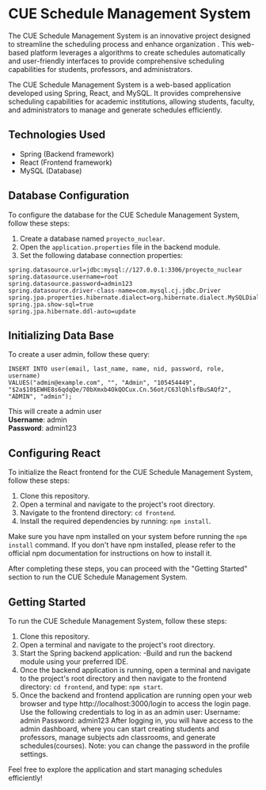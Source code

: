 # CUE Schedule Management System

The CUE Schedule Management System is an innovative project designed to streamline the scheduling process and enhance organization . This web-based platform leverages a algorithms to create schedules automatically and user-friendly interfaces to provide comprehensive scheduling capabilities for students, professors, and administrators.

The CUE Schedule Management System is a web-based application developed using Spring, React, and MySQL. It provides comprehensive scheduling capabilities for academic institutions, allowing students, faculty, and administrators to manage and generate schedules efficiently.

## Technologies Used

- Spring (Backend framework)
- React (Frontend framework)
- MySQL (Database)

## Database Configuration

To configure the database for the CUE Schedule Management System, follow these steps:

1. Create a database named `proyecto_nuclear`.
2. Open the `application.properties` file in the backend module.
3. Set the following database connection properties:

```properties
spring.datasource.url=jdbc:mysql://127.0.0.1:3306/proyecto_nuclear
spring.datasource.username=root
spring.datasource.password=admin123
spring.datasource.driver-class-name=com.mysql.cj.jdbc.Driver
spring.jpa.properties.hibernate.dialect=org.hibernate.dialect.MySQLDialect
spring.jpa.show-sql=true
spring.jpa.hibernate.ddl-auto=update
```

## Initializing Data Base

To create a user admin, follow these query:
```
INSERT INTO user(email, last_name, name, nid, password, role, username) 
VALUES("admin@example.com", "", "Admin", "105454449", "$2a$10$EWHE8s6qdqQe/70bXmxb4OkQOCux.Cn.56ot/C63lQhlsfBuSAQf2", "ADMIN", "admin");
```
This will create a admin user 
<br>
**Username**: admin
<br>
**Password**: admin123 

## Configuring  React

To initialize the React frontend for the CUE Schedule Management System, follow these steps:

1. Clone this repository.
2. Open a terminal and navigate to the project's root directory.
3. Navigate to the frontend directory: `cd frontend`.
4. Install the required dependencies by running: `npm install`.

Make sure you have npm installed on your system before running the `npm install` command. If you don't have npm installed, please refer to the official npm documentation for instructions on how to install it.

After completing these steps, you can proceed with the "Getting Started" section to run the CUE Schedule Management System.

## Getting Started
To run the CUE Schedule Management System, follow these steps:

1. Clone this repository.
2. Open a terminal and navigate to the project's root directory.
3. Start the Spring backend application:
    -Build and run the backend module using your preferred IDE.
4. Once the backend application is running, open a terminal and navigate to the project's root directory and then navigate to the frontend directory: `cd frontend`, and type: `npm start`.
5.  Once the backend and frontend application are running open your web browser and type http://localhost:3000/login to access the login page.
Use the following credentials to log in as an admin user:
Username: admin
Password: admin123
After logging in, you will have access to the admin dashboard, where you can start creating students and professors, manage subjects adn classrooms, and generate schedules(courses).
Note: you can change the password in the profile settings.

Feel free to explore the application and start managing schedules efficiently!
